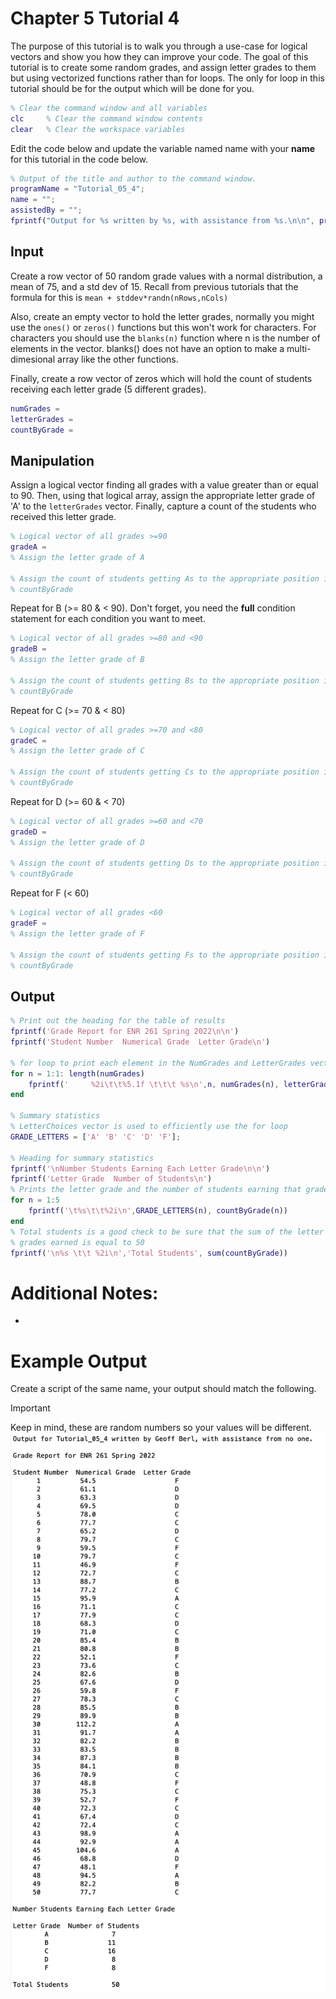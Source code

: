 # Chapter 5 Tutorial 4
The purpose of this tutorial is to walk you through a use-case for logical vectors and show you how they can improve your code. The goal of this tutorial is to create some random grades, and assign letter grades to them but using vectorized functions rather than for loops. The only for loop in this tutorial should be for the output which will be done for you.
```Matlab
% Clear the command window and all variables
clc     % Clear the command window contents
clear   % Clear the workspace variables
```
Edit the code below and update the variable named name with your **name** for this tutorial in the code below.
```Matlab
% Output of the title and author to the command window.
programName = "Tutorial_05_4";
name = "";
assistedBy = "";
fprintf("Output for %s written by %s, with assistance from %s.\n\n", programName, name, assistedBy)
```
## Input
Create a row vector of 50 random grade values with a normal distribution, a mean of 75, and a std dev of 15. Recall from previous tutorials that the formula for this is `mean + stddev*randn(nRows,nCols)`

Also, create an empty vector to hold the letter grades, normally you might use the `ones()` or `zeros()` functions but this won't work for characters. For characters you should use the `blanks(n)` function where n is the number of elements in the vector. blanks() does not have an option to make a multi-dimesional array like the other functions.

Finally, create a row vector of zeros which will hold the count of students receiving each letter grade (5 different grades).
```Matlab
numGrades =
letterGrades =
countByGrade =
```
## Manipulation
Assign a logical vector finding all grades with a value greater than or equal to 90. Then, using that logical array, assign the appropriate letter grade of 'A' to the `letterGrades` vector. Finally, capture a count of the students who received this letter grade.
```Matlab
% Logical vector of all grades >=90
gradeA =
% Assign the letter grade of A

% Assign the count of students getting As to the appropriate position in
% countByGrade
```
Repeat for B (>= 80 & < 90). Don't forget, you need the **full** condition statement for each condition you want to meet.
```Matlab
% Logical vector of all grades >=80 and <90
gradeB =
% Assign the letter grade of B

% Assign the count of students getting Bs to the appropriate position in
% countByGrade
```
Repeat for C (>= 70 & < 80)
```Matlab
% Logical vector of all grades >=70 and <80
gradeC =
% Assign the letter grade of C

% Assign the count of students getting Cs to the appropriate position in
% countByGrade
```
Repeat for D (>= 60 & < 70)
```Matlab
% Logical vector of all grades >=60 and <70
gradeD =
% Assign the letter grade of D

% Assign the count of students getting Ds to the appropriate position in
% countByGrade
```
Repeat for F (< 60)
```Matlab
% Logical vector of all grades <60
gradeF =
% Assign the letter grade of F

% Assign the count of students getting Fs to the appropriate position in
% countByGrade
```
## Output
```Matlab
% Print out the heading for the table of results
fprintf('Grade Report for ENR 261 Spring 2022\n\n')
fprintf('Student Number  Numerical Grade  Letter Grade\n')

% for loop to print each element in the NumGrades and LetterGrades vectors
for n = 1:1: length(numGrades)
    fprintf('     %2i\t\t%5.1f \t\t\t %s\n',n, numGrades(n), letterGrades(n))
end

% Summary statistics
% LetterChoices vector is used to efficiently use the for loop
GRADE_LETTERS = ['A' 'B' 'C' 'D' 'F'];

% Heading for summary statistics
fprintf('\nNumber Students Earning Each Letter Grade\n\n')
fprintf('Letter Grade  Number of Students\n')
% Prints the letter grade and the number of students earning that grade
for n = 1:5
    fprintf('\t%s\t\t%2i\n',GRADE_LETTERS(n), countByGrade(n))
end
% Total students is a good check to be sure that the sum of the letter
% grades earned is equal to 50
fprintf('\n%s \t\t %2i\n','Total Students', sum(countByGrade))
```
# Additional Notes:
* 
# Example Output
Create a script of the same name, your output should match the following. 
> [!IMPORTANT]
> 
> Keep in mind, these are random numbers so your values will be different.
![Tutorial_05_4_Example_Output.png](images/Tutorial_05_4_Example_Output.png)